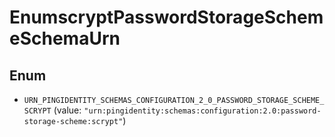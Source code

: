 

# EnumscryptPasswordStorageSchemeSchemaUrn

## Enum


* `URN_PINGIDENTITY_SCHEMAS_CONFIGURATION_2_0_PASSWORD_STORAGE_SCHEME_SCRYPT` (value: `"urn:pingidentity:schemas:configuration:2.0:password-storage-scheme:scrypt"`)



